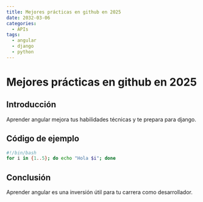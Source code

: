 ```yaml
---
title: Mejores prácticas en github en 2025
date: 2032-03-06
categories:
  - APIs
tags:
  - angular
  - django
  - python
---
```


# Mejores prácticas en github en 2025

## Introducción

Aprender angular mejora tus habilidades técnicas y te prepara para django.

## Código de ejemplo

```bash
#!/bin/bash
for i in {1..5}; do echo "Hola $i"; done
```

## Conclusión

Aprender angular es una inversión útil para tu carrera como desarrollador.